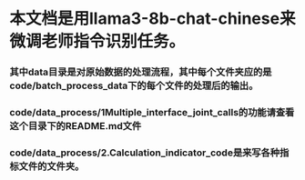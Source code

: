# 本文档是用llama3-8b-chat-chinese来微调老师指令识别任务。
### 其中data目录是对原始数据的处理流程，其中每个文件夹应的是code/batch_process_data下的每个文件的处理后的输出。

### code/data_process/1Multiple_interface_joint_calls的功能请查看这个目录下的README.md文件
### code/data_process/2.Calculation_indicator_code是来写各种指标文件的文件夹。

